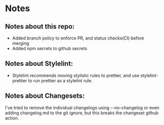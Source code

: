 # Notes

## Notes about this repo: 
- Added branch policy to enforce PR, and status checks(CI) before merging
- Added npm secrets to github secrets

## Notes about Stylelint:
- Stylelint recommends moving stylistic rules to prettier, and use stylelint-prettier to run prettier as a stylelint rule.

## Notes about Changesets: 
I've tried to remove the individual changelogs using --no-changelog or even adding changelog.md to the git ignore, but this breaks the changeset github action. 
